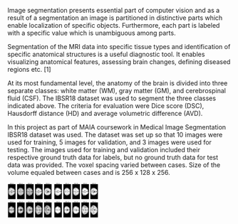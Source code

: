 Image segmentation presents essential part of computer vision and as a result of a segmentation an image is partitioned in distinctive parts which enable localization of specific objects. Furthermore, each part is labeled with a specific value which is unambiguous among parts.

Segmentation of the MRI data into specific tissue types and identification  of specific anatomical structures is a useful diagnostic tool. It enables visualizing anatomical features, assessing brain changes, defining diseased regions etc. [1]

At its most fundamental level, the anatomy of the brain is divided into three separate classes: white matter (WM), gray matter (GM), and cerebrospinal fluid (CSF). The IBSR18 dataset was used to segment the three classes indicated above. The criteria for evaluation were Dice score (DSC), Hausdorff distance (HD) and average volumetric difference (AVD).

In this project as part of MAIA coursework in Medical Image Segmentation IBSR18 dataset was used. The dataset was set up so that 10 images were used for training, 5 images for validation, and 3 images were used for testing. The images used for training and validation included their respective ground truth data for labels, but no ground truth data for test data was provided. The voxel spacing varied between cases. Size of the volume equaled between cases and is 256 x 128 x 256.

<p float="center">
  <img src="https://github.com/inspj/IBSR18-Segmetation/blob/main/Images/Base_Images.png?raw=true" width="100" />
  <img src="https://github.com/inspj/IBSR18-Segmetation/blob/main/Images/Base_Labels.png?raw=true" width="100" /> 
</p>
